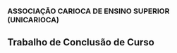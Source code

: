 ### ASSOCIAÇÃO CARIOCA DE ENSINO SUPERIOR <br>(UNICARIOCA)<br>

## Trabalho de Conclusão de Curso<br>
